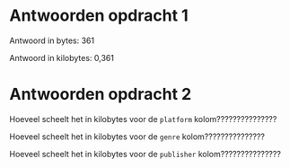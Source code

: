 # Antwoorden opdracht 1

Antwoord in bytes: 361

Antwoord in kilobytes: 0,361

# Antwoorden opdracht 2

Hoeveel scheelt het in kilobytes voor de `platform` kolom???????????????

Hoeveel scheelt het in kilobytes voor de `genre` kolom???????????????

Hoeveel scheelt het in kilobytes voor de `publisher` kolom???????????????
